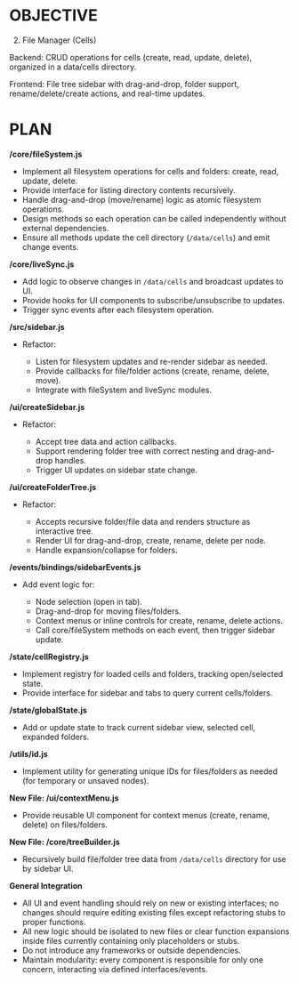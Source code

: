 # OBJECTIVE

2. File Manager (Cells)

Backend: CRUD operations for cells (create, read, update, delete), organized in a data/cells directory.

Frontend: File tree sidebar with drag-and-drop, folder support, rename/delete/create actions, and real-time updates.

# PLAN
**/core/fileSystem.js**

* Implement all filesystem operations for cells and folders: create, read, update, delete.
* Provide interface for listing directory contents recursively.
* Handle drag-and-drop (move/rename) logic as atomic filesystem operations.
* Design methods so each operation can be called independently without external dependencies.
* Ensure all methods update the cell directory (`/data/cells`) and emit change events.

**/core/liveSync.js**

* Add logic to observe changes in `/data/cells` and broadcast updates to UI.
* Provide hooks for UI components to subscribe/unsubscribe to updates.
* Trigger sync events after each filesystem operation.

**/src/sidebar.js**

* Refactor:

  * Listen for filesystem updates and re-render sidebar as needed.
  * Provide callbacks for file/folder actions (create, rename, delete, move).
  * Integrate with fileSystem and liveSync modules.

**/ui/createSidebar.js**

* Refactor:

  * Accept tree data and action callbacks.
  * Support rendering folder tree with correct nesting and drag-and-drop handles.
  * Trigger UI updates on sidebar state change.

**/ui/createFolderTree.js**

* Refactor:

  * Accepts recursive folder/file data and renders structure as interactive tree.
  * Render UI for drag-and-drop, create, rename, delete per node.
  * Handle expansion/collapse for folders.

**/events/bindings/sidebarEvents.js**

* Add event logic for:

  * Node selection (open in tab).
  * Drag-and-drop for moving files/folders.
  * Context menus or inline controls for create, rename, delete actions.
  * Call core/fileSystem methods on each event, then trigger sidebar update.

**/state/cellRegistry.js**

* Implement registry for loaded cells and folders, tracking open/selected state.
* Provide interface for sidebar and tabs to query current cells/folders.

**/state/globalState.js**

* Add or update state to track current sidebar view, selected cell, expanded folders.

**/utils/id.js**

* Implement utility for generating unique IDs for files/folders as needed (for temporary or unsaved nodes).

**New File: /ui/contextMenu.js**

* Provide reusable UI component for context menus (create, rename, delete) on files/folders.

**New File: /core/treeBuilder.js**

* Recursively build file/folder tree data from `/data/cells` directory for use by sidebar UI.

**General Integration**

* All UI and event handling should rely on new or existing interfaces; no changes should require editing existing files except refactoring stubs to proper functions.
* All new logic should be isolated to new files or clear function expansions inside files currently containing only placeholders or stubs.
* Do not introduce any frameworks or outside dependencies.
* Maintain modularity: every component is responsible for only one concern, interacting via defined interfaces/events.
